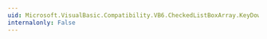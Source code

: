 ```yaml
---
uid: Microsoft.VisualBasic.Compatibility.VB6.CheckedListBoxArray.KeyDown
internalonly: False
---
```

